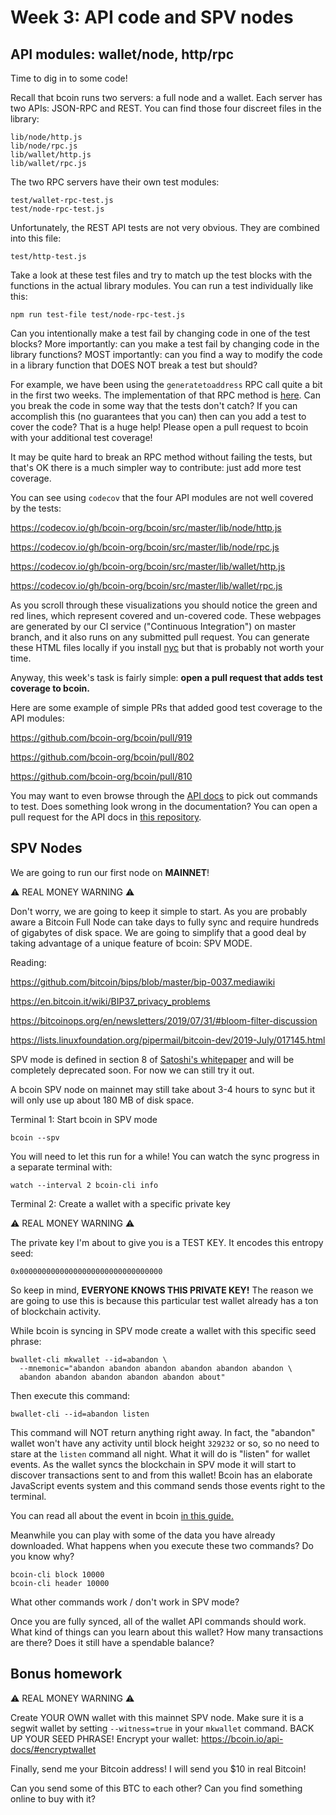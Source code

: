 # Week 3: API code and SPV nodes

## API modules: wallet/node, http/rpc

Time to dig in to some code!

Recall that bcoin runs two servers: a full node and a wallet. Each server
has two APIs: JSON-RPC and REST. You can find those four discreet files in
the library:

```
lib/node/http.js
lib/node/rpc.js
lib/wallet/http.js
lib/wallet/rpc.js
```

The two RPC servers have their own test modules:

```
test/wallet-rpc-test.js
test/node-rpc-test.js
```

Unfortunately, the REST API tests are not very obvious. They
are combined into this file:

```
test/http-test.js
```

Take a look at these test files and try to match up the test blocks with the
functions in the actual library modules. You can run a test individually like this:

```
npm run test-file test/node-rpc-test.js
```

Can you intentionally make a test fail by changing code in one of the test blocks?
More importantly: can you make a test fail by changing code in the library functions?
MOST importantly: can you find a way to modify the code in a library function that
DOES NOT break a test but should?

For example, we have been using the `generatetoaddress`
RPC call quite a bit in the first two weeks. The implementation of that RPC
method is [here](https://github.com/bcoin-org/bcoin/blob/master/lib/node/rpc.js#L1705-L1719).
Can you break the code in some way that the tests don't catch? If you can accomplish this
(no guarantees that you can) then can you add a test to cover the code? That is a huge
help! Please open a pull request to bcoin with your additional test coverage!

It may be quite hard to break an RPC method without failing the tests, but that's
OK there is a much simpler way to contribute: just add more test coverage.

You can see using `codecov` that the four API modules are not well covered by
the tests:

https://codecov.io/gh/bcoin-org/bcoin/src/master/lib/node/http.js

https://codecov.io/gh/bcoin-org/bcoin/src/master/lib/node/rpc.js

https://codecov.io/gh/bcoin-org/bcoin/src/master/lib/wallet/http.js

https://codecov.io/gh/bcoin-org/bcoin/src/master/lib/wallet/rpc.js

As you scroll through these visualizations you should notice the green and red lines,
which represent covered and un-covered code. These webpages are generated by
our CI service ("Continuous Integration") on master branch, and it also runs on
any submitted pull request. You can generate these HTML files locally if you install
[nyc](https://www.npmjs.com/package/nyc) but that is probably not worth your time.

Anyway, this week's task is fairly simple: **open a pull request that adds test
coverage to bcoin.**

Here are some example of simple PRs that added good test coverage to the API modules:

https://github.com/bcoin-org/bcoin/pull/919

https://github.com/bcoin-org/bcoin/pull/802

https://github.com/bcoin-org/bcoin/pull/810

You may want to even browse through the [API docs](https://bcoin.io/api-docs/)
to pick out commands to test. Does something look wrong in the documentation?
You can open a pull request for the API docs in [this repository](https://github.com/bcoin-org/bcoin-org.github.io).

## SPV Nodes

We are going to run our first node on **MAINNET**!

⚠️ REAL MONEY WARNING ⚠️

Don't worry, we are going to keep it simple to start. As you are probably aware
a Bitcoin Full Node can take days to fully sync and require hundreds of gigabytes
of disk space. We are going to simplify that a good deal by taking advantage
of a unique feature of bcoin: SPV MODE.

Reading: 

https://github.com/bitcoin/bips/blob/master/bip-0037.mediawiki

https://en.bitcoin.it/wiki/BIP37_privacy_problems

https://bitcoinops.org/en/newsletters/2019/07/31/#bloom-filter-discussion

https://lists.linuxfoundation.org/pipermail/bitcoin-dev/2019-July/017145.html

SPV mode is defined in section 8 of [Satoshi's whitepaper](https://bitcoin.org/bitcoin.pdf)
and will be completely deprecated soon. For now we can still try it out.

A bcoin SPV node on mainnet may still take about 3-4 hours to sync but it will
only use up about 180 MB of disk space.

Terminal 1: Start bcoin in SPV mode

```
bcoin --spv
```

You will need to let this run for a while! You can watch the sync progress in
a separate terminal with:

```
watch --interval 2 bcoin-cli info
```

Terminal 2: Create a wallet with a specific private key

⚠️ REAL MONEY WARNING ⚠️

The private key I'm about to give you is a TEST KEY. It encodes this entropy seed:

```
0x00000000000000000000000000000000
```

So keep in mind, **EVERYONE KNOWS THIS PRIVATE KEY!** The reason we are going to
use this is because this particular test wallet already has a ton of blockchain
activity.

While bcoin is syncing in SPV mode create a wallet with this specific seed phrase:

```
bwallet-cli mkwallet --id=abandon \
  --mnemonic="abandon abandon abandon abandon abandon abandon \
  abandon abandon abandon abandon abandon about"
```

Then execute this command:

```
bwallet-cli --id=abandon listen
```

This command will NOT return anything right away. In fact, the "abandon" wallet
won't have any activity until block height `329232` or so, so no need to stare
at the `listen` command all night. What it will do is "listen"
for wallet events. As the wallet syncs the blockchain in SPV mode it will
start to discover transactions sent to and from this wallet! Bcoin has an
elaborate JavaScript events system and this command sends those events right
to the terminal.

You can read all about the event in bcoin [in this guide.](https://bcoin.io/guides/events.html)

Meanwhile you can play with some of the data you have already downloaded. What happens
when you execute these two commands? Do you know why?

```
bcoin-cli block 10000
bcoin-cli header 10000
```

What other commands work / don't work in SPV mode?

Once you are fully synced, all of the wallet API commands should work. What kind
of things can you learn about this wallet? How many transactions are there?
Does it still have a spendable balance?

## Bonus homework

⚠️ REAL MONEY WARNING ⚠️

Create YOUR OWN wallet with this mainnet SPV node. Make sure it is a segwit
wallet by setting `--witness=true` in your `mkwallet` command. BACK UP YOUR SEED
PHRASE! Encrypt your wallet: https://bcoin.io/api-docs/#encryptwallet

Finally, send me your Bitcoin address! I will send you $10 in real Bitcoin!

Can you send some of this BTC to each other? Can you find something online
to buy with it?
